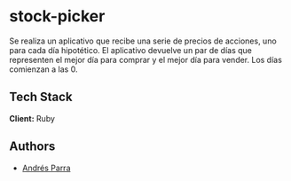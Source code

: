 
# stock-picker

Se realiza un aplicativo que recibe una serie de precios de acciones, uno para cada día hipotético. El aplicativo devuelve un par de días que representen el mejor día para comprar y el mejor día para vender. Los días comienzan a las 0.

## Tech Stack

**Client:** Ruby


## Authors

- [Andrés Parra](https://github.com/AndresParra11)



